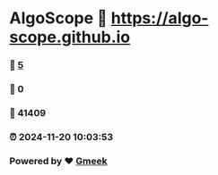# AlgoScope :link: https://algo-scope.github.io 
### :page_facing_up: [5](https://algo-scope.github.io/tag.html) 
### :speech_balloon: 0 
### :hibiscus: 41409 
### :alarm_clock: 2024-11-20 10:03:53 
### Powered by :heart: [Gmeek](https://github.com/Meekdai/Gmeek)
